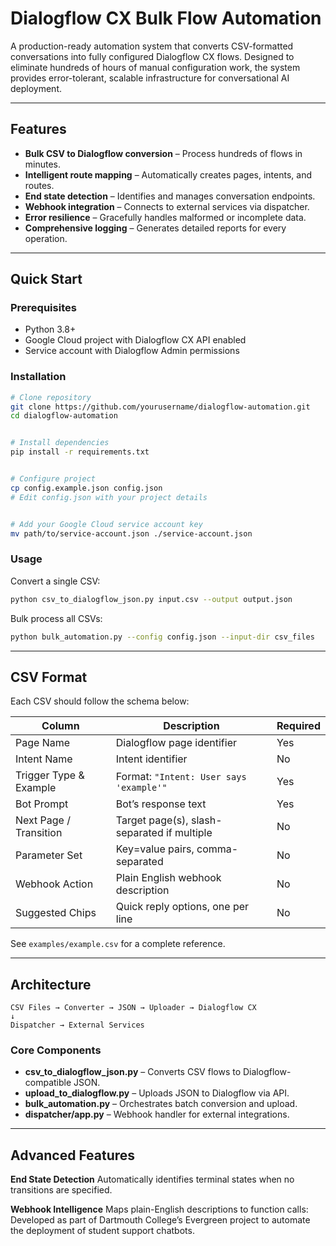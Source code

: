 # Dialogflow CX Bulk Flow Automation


A production-ready automation system that converts CSV-formatted conversations into fully configured Dialogflow CX flows. Designed to eliminate hundreds of hours of manual configuration work, the system provides error-tolerant, scalable infrastructure for conversational AI deployment.


---


## Features


- **Bulk CSV to Dialogflow conversion** – Process hundreds of flows in minutes.
- **Intelligent route mapping** – Automatically creates pages, intents, and routes.
- **End state detection** – Identifies and manages conversation endpoints.
- **Webhook integration** – Connects to external services via dispatcher.
- **Error resilience** – Gracefully handles malformed or incomplete data.
- **Comprehensive logging** – Generates detailed reports for every operation.


---


## Quick Start


### Prerequisites
- Python 3.8+
- Google Cloud project with Dialogflow CX API enabled
- Service account with Dialogflow Admin permissions


### Installation
```bash
# Clone repository
git clone https://github.com/yourusername/dialogflow-automation.git
cd dialogflow-automation


# Install dependencies
pip install -r requirements.txt


# Configure project
cp config.example.json config.json
# Edit config.json with your project details


# Add your Google Cloud service account key
mv path/to/service-account.json ./service-account.json
```


### Usage
Convert a single CSV:
```bash
python csv_to_dialogflow_json.py input.csv --output output.json
```


Bulk process all CSVs:
```bash
python bulk_automation.py --config config.json --input-dir csv_files
```


---


## CSV Format


Each CSV should follow the schema below:


| Column | Description | Required |
|--------------------------|---------------------------------------------------------|----------|
| Page Name | Dialogflow page identifier | Yes |
| Intent Name | Intent identifier | No |
| Trigger Type & Example | Format: `"Intent: User says 'example'"` | Yes |
| Bot Prompt | Bot’s response text | Yes |
| Next Page / Transition | Target page(s), slash-separated if multiple | No |
| Parameter Set | Key=value pairs, comma-separated | No |
| Webhook Action | Plain English webhook description | No |
| Suggested Chips | Quick reply options, one per line | No |


See `examples/example.csv` for a complete reference.


---


## Architecture


```
CSV Files → Converter → JSON → Uploader → Dialogflow CX
↓
Dispatcher → External Services
```


### Core Components
- **csv_to_dialogflow_json.py** – Converts CSV flows to Dialogflow-compatible JSON.
- **upload_to_dialogflow.py** – Uploads JSON to Dialogflow via API.
- **bulk_automation.py** – Orchestrates batch conversion and upload.
- **dispatcher/app.py** – Webhook handler for external integrations.


---


## Advanced Features


**End State Detection**
Automatically identifies terminal states when no transitions are specified.


**Webhook Intelligence**
Maps plain-English descriptions to function calls:
Developed as part of Dartmouth College’s Evergreen project to automate the deployment of student support chatbots.
